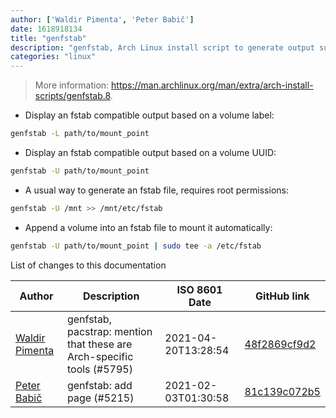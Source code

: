 ```yaml
---
author: ['Waldir Pimenta', 'Peter Babič']
date: 1618918134
title: "genfstab"
description: "genfstab, Arch Linux install script to generate output suitable for addition to an fstab file."
categories: "linux"
---
```

> More information: <https://man.archlinux.org/man/extra/arch-install-scripts/genfstab.8>.

- Display an fstab compatible output based on a volume label:

```bash
genfstab -L path/to/mount_point
```

- Display an fstab compatible output based on a volume UUID:

```bash
genfstab -U path/to/mount_point
```

- A usual way to generate an fstab file, requires root permissions:

```bash
genfstab -U /mnt >> /mnt/etc/fstab
```

- Append a volume into an fstab file to mount it automatically:

```bash
genfstab -U path/to/mount_point | sudo tee -a /etc/fstab
```
List of changes to this documentation


Author | Description | ISO 8601 Date | GitHub link
------|-----|-----|-----
[Waldir Pimenta](mailto:waldyrious@gmail.com) | genfstab, pacstrap: mention that these are Arch-specific tools (#5795) | 2021-04-20T13:28:54 | [48f2869cf9d2](https://github.com/tldr-pages/tldr/commit/48f2869cf9d225e5b0bb0c879aa70fb23fd5d36f)
[Peter Babič](mailto:peter@babic.dev) | genfstab: add page (#5215) | 2021-02-03T01:30:58 | [81c139c072b5](https://github.com/tldr-pages/tldr/commit/81c139c072b554df335ab4f98653d9d31459affd)

